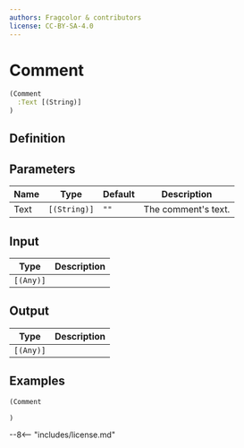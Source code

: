 ```yaml
---
authors: Fragcolor & contributors
license: CC-BY-SA-4.0
---
```



# Comment

```clojure
(Comment
  :Text [(String)]
)
```


## Definition




## Parameters

| Name | Type | Default | Description |
|------|------|---------|-------------|
| Text | `[(String)]` | `""` | The comment's text. |


## Input

| Type | Description |
|------|-------------|
| `[(Any)]` |  |


## Output

| Type | Description |
|------|-------------|
| `[(Any)]` |  |


## Examples

```clojure
(Comment

)
```


--8<-- "includes/license.md"
